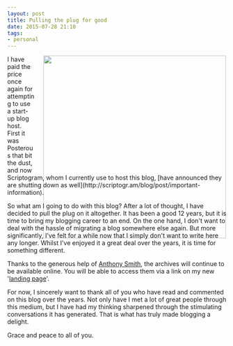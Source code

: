```yaml
---
layout: post
title: Pulling the plug for good
date: 2015-07-28 21:10
tags:
- personal
---
```

<div style="float: right; margin: 0px 1px 0px 20px; width: 420px; height: 270px;"><img src="https://dl.dropboxusercontent.com/u/3897986/Jake%20Blog%20Images/closed%20notebook.jpg" width="420"></div>
I have paid the price once again for attempting to use a start-up blog host. First it was Posterous that bit the dust, and now Scriptogram, whom I currently use to host this blog, [have announced they are shutting down as well](http://scriptogr.am/blog/post/important-information).

So what am I going to do with this blog? After a lot of thought, I have decided to pull the plug on it altogether. It has been a good 12 years, but it is time to bring my blogging career to an end. On the one hand, I don't want to deal with the hassle of migrating a blog somewhere else again. But more significantly, I've felt for a while now that I simply don't want to write here any longer. Whilst I've enjoyed it a great deal over the years, it is time for something different.

Thanks to the generous help of [Anthony Smith](http://twitter.com/anthonyjsmith), the archives will continue to be available online. You will be able to access them via a link on my new '[landing page](http://jakebelder.com)'.

For now, I sincerely want to thank all of you who have read and commented on this blog over the years. Not only have I met a lot of great people through this medium, but I have had my thinking sharpened through the stimulating conversations it has generated. That is what has truly made blogging a delight.

Grace and peace to all of you.
